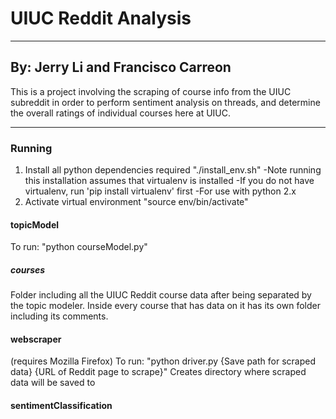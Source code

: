 # UIUC Reddit Analysis

-----------------------

## By: Jerry Li and Francisco Carreon

This is a project involving the scraping of course info from the UIUC subreddit in order to
perform sentiment analysis on threads, and determine the overall ratings of individual
courses here at UIUC.

-----------------------

### Running

1) Install all python dependencies required  "./install_env.sh"
    -Note running this installation assumes that virtualenv is installed
    -If you do not have virtualenv, run 'pip install virtualenv' first
    -For use with python 2.x
2) Activate virtual environment "source env/bin/activate"

#### topicModel

To run: "python courseModel.py"

##### courses

Folder including all the UIUC Reddit course data after being separated by the topic modeler.
Inside every course that has data on it has its own folder including its comments.


#### webscraper

(requires Mozilla Firefox)
To run: "python driver.py {Save path for scraped data} {URL of Reddit page to scrape}"
Creates directory where scraped data will be saved to

#### sentimentClassification
